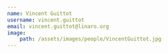 ```yaml
---
name: Vincent Guittot
username: vincent.guittot
email: vincent.guittot@linaro.org
image:
    path: /assets/images/people/VincentGuittot.jpg
---
```

